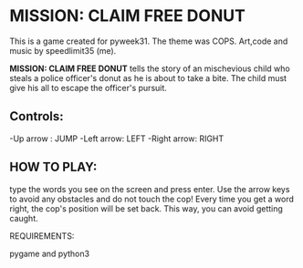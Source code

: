 # MISSION: CLAIM FREE DONUT
This is a game created for pyweek31. The theme was COPS. Art,code and music by speedlimit35 (me).

**MISSION: CLAIM FREE DONUT** tells the story of an mischevious child who steals a police officer's donut as he is about to take a bite. The child must give his all to escape the officer's pursuit.

## Controls:
-Up arrow : JUMP
-Left arrow: LEFT
-Right arrow: RIGHT

## HOW TO PLAY:
type the words you see on the screen and press enter. Use the arrow keys to avoid any obstacles and do not touch the cop!
Every time you get a word right, the cop's position will be set back. This way, you can avoid getting caught.

REQUIREMENTS:

pygame and python3